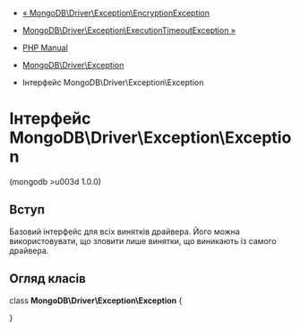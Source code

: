 - [«
MongoDB\Driver\Exception\EncryptionException](class.mongodb-driver-exception-encryptionexception.md)
- [MongoDB\Driver\Exception\ExecutionTimeoutException
»](class.mongodb-driver-exception-executiontimeoutexception.md)

- [PHP Manual](index.md)
- [MongoDB\Driver\Exception](mongodb.exceptions.md)
- Інтерфейс MongoDB\Driver\Exception\Exception

# Інтерфейс MongoDB\Driver\Exception\Exception

(mongodb \>u003d 1.0.0)

## Вступ

Базовий інтерфейс для всіх винятків драйвера. Його можна використовувати,
що зловити лише винятки, що виникають із самого драйвера.

## Огляд класів

class **MongoDB\Driver\Exception\Exception** {

}
